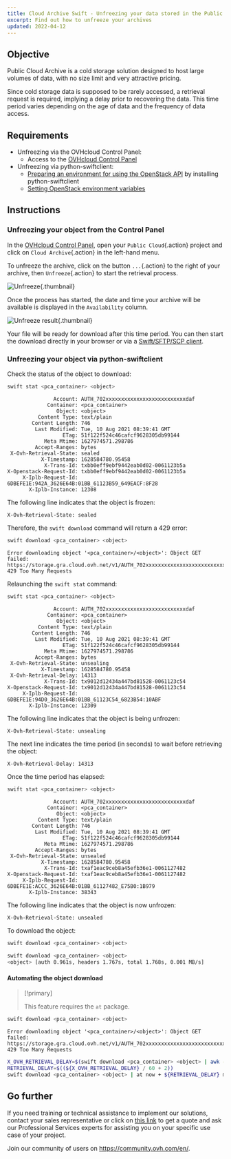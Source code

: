 ```yaml
---
title: Cloud Archive Swift - Unfreezing your data stored in the Public Cloud Archive
excerpt: Find out how to unfreeze your archives
updated: 2022-04-12
---
```


## Objective

Public Cloud Archive is a cold storage solution designed to host large volumes of data, with no size limit and very attractive pricing.

Since cold storage data is supposed to be rarely accessed, a retrieval request is required, implying a delay prior to recovering the data. This time period varies depending on the age of data and the frequency of data access.

## Requirements

- Unfreezing via the OVHcloud Control Panel:
    - Access to the [OVHcloud Control Panel](/links/manager)
- Unfreezing via python-swiftclient:
    - [Preparing an environment for using the OpenStack API](/pages/public_cloud/compute/prepare_the_environment_for_using_the_openstack_api) by installing python-swiftclient
    - [Setting OpenStack environment variables](/pages/public_cloud/compute/loading_openstack_environment_variables)

## Instructions

### Unfreezing your object from the Control Panel

In the [OVHcloud Control Panel](/links/manager), open your `Public Cloud`{.action} project and click on `Cloud Archive`{.action} in the left-hand menu.

To unfreeze the archive, click on the button `...`{.action} to the right of your archive, then `Unfreeze`{.action} to start the retrieval process.

![Unfreeze](images/unfreeze.png){.thumbnail}

Once the process has started, the date and time your archive will be available is displayed in the `Availability` column.

![Unfreeze result](images/unfreeze_result.png){.thumbnail}

Your file will be ready for download after this time period. You can then start the download directly in your browser or via a [Swift/SFTP/SCP client](/pages/storage_and_backup/object_storage/pca_sftp).

### Unfreezing your object via python-swiftclient

Check the status of the object to download:

```bash
swift stat <pca_container> <object>
```

```
               Account: AUTH_702xxxxxxxxxxxxxxxxxxxxxxxxxxdaf
             Container: <pca_container>
                Object: <object>
          Content Type: text/plain
        Content Length: 746
         Last Modified: Tue, 10 Aug 2021 08:39:41 GMT
                  ETag: 51f122f524c46cafcf9628305db99144
            Meta Mtime: 1627974571.298786
         Accept-Ranges: bytes
 X-Ovh-Retrieval-State: sealed
           X-Timestamp: 1628584780.95458
            X-Trans-Id: txbb0eff9ebf9442eab0d02-0061123b5a
X-Openstack-Request-Id: txbb0eff9ebf9442eab0d02-0061123b5a
     X-Iplb-Request-Id: 6DBEFE1E:942A_3626E64B:01BB_61123B59_649EACF:8F28
       X-Iplb-Instance: 12308
```

The following line indicates that the object is frozen:

```
X-Ovh-Retrieval-State: sealed
```

Therefore, the `swift download` command will return a 429 error:

```bash
swift download <pca_container> <object>
```
```
Error downloading object '<pca_container>/<object>': Object GET failed: https://storage.gra.cloud.ovh.net/v1/AUTH_702xxxxxxxxxxxxxxxxxxxxxxxxxxdaf/<pca_container>/<object> 429 Too Many Requests
```

Relaunching the `swift stat` command:

```bash
swift stat <pca_container> <object>
```

```
               Account: AUTH_702xxxxxxxxxxxxxxxxxxxxxxxxxxdaf
             Container: <pca_container>
                Object: <object>
          Content Type: text/plain
        Content Length: 746
         Last Modified: Tue, 10 Aug 2021 08:39:41 GMT
                  ETag: 51f122f524c46cafcf9628305db99144
            Meta Mtime: 1627974571.298786
         Accept-Ranges: bytes
 X-Ovh-Retrieval-State: unsealing
           X-Timestamp: 1628584780.95458
 X-Ovh-Retrieval-Delay: 14313
            X-Trans-Id: tx9012d12434a447bd81528-0061123c54
X-Openstack-Request-Id: tx9012d12434a447bd81528-0061123c54
     X-Iplb-Request-Id: 6DBEFE1E:94D0_3626E64B:01BB_61123C54_6823B54:10ABF
       X-Iplb-Instance: 12309
```

The following line indicates that the object is being unfrozen:

```
X-Ovh-Retrieval-State: unsealing
```

The next line indicates the time period (in seconds) to wait before retrieving the object:

```bash
X-Ovh-Retrieval-Delay: 14313
```

Once the time period has elapsed:

```bash
swift stat <pca_container> <object>
```

```
               Account: AUTH_702xxxxxxxxxxxxxxxxxxxxxxxxxxdaf
             Container: <pca_container>
                Object: <object>
          Content Type: text/plain
        Content Length: 746
         Last Modified: Tue, 10 Aug 2021 08:39:41 GMT
                  ETag: 51f122f524c46cafcf9628305db99144
            Meta Mtime: 1627974571.298786
         Accept-Ranges: bytes
 X-Ovh-Retrieval-State: unsealed
           X-Timestamp: 1628584780.95458
            X-Trans-Id: txaf1eac9ceb8a45efb36e1-0061127482
X-Openstack-Request-Id: txaf1eac9ceb8a45efb36e1-0061127482
     X-Iplb-Request-Id: 6DBEFE1E:ACCC_3626E64B:01BB_61127482_E75B0:1B979
       X-Iplb-Instance: 38343
```

The following line indicates that the object is now unfrozen:

```
X-Ovh-Retrieval-State: unsealed
```

To download the object:

```bash
swift download <pca_container> <object>
```

```bash
swift download <pca_container> <object>
<object> [auth 0.961s, headers 1.767s, total 1.768s, 0.001 MB/s]
```

#### Automating the object download

> [!primary]
>
> This feature requires the `at` package.
>

```bash
swift download <pca_container> <object>
```
```
Error downloading object '<pca_container>/<object>': Object GET failed: https://storage.gra.cloud.ovh.net/v1/AUTH_702xxxxxxxxxxxxxxxxxxxxxxxxxxdaf/<pca_container>/<object> 429 Too Many Requests
```

```bash
X_OVH_RETRIEVAL_DELAY=$(swift download <pca_container> <object> | awk -F ": " '/X-Ovh-Retrieval-Delay/ {print $2}'
RETRIEVAL_DELAY=$((${X_OVH_RETRIEVAL_DELAY} / 60 + 2))
swift download <pca_container> <object> | at now + ${RETRIEVAL_DELAY} minutes
```

## Go further

If you need training or technical assistance to implement our solutions, contact your sales representative or click on [this link](https://www.ovhcloud.com/en-sg/professional-services/) to get a quote and ask our Professional Services experts for assisting you on your specific use case of your project.

Join our community of users on <https://community.ovh.com/en/>.
